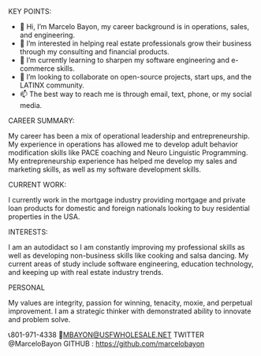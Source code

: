 KEY POINTS:
- 👋 Hi, I’m Marcelo Bayon, my career background is in operations, sales, and engineering.
- 👀 I’m interested in helping real estate professionals grow their business through my consulting and financial products.
- 🌱 I’m currently learning to sharpen my software engineering and e-commerce skills.
- 💞️ I’m looking to collaborate on open-source projects, start ups, and the LATINX community.
- 📫 The best way to reach me is through email, text, phone, or my social media.


CAREER SUMMARY: 
 
My career has been a mix of operational leadership and entrepreneurship. My experience in operations has allowed me to develop adult behavior modification skills like PACE coaching and Neuro Linguistic Programming. My entrepreneurship experience has helped me develop my sales and marketing skills, as well as my software development skills.
 
CURRENT WORK:
 
I currently work in the mortgage industry providing mortgage and private loan products for domestic and foreign nationals looking to buy residential properties in the USA.
 
INTERESTS:
 
I am an autodidact so I am constantly improving my professional skills as well as developing non-business skills like cooking and salsa dancing. My current areas of study include software engineering, education technology, and keeping up with real estate industry trends.  

PERSONAL

My values are integrity, passion for winning, tenacity, moxie, and perpetual improvement. I am a strategic thinker with demonstrated ability to innovate and problem solve.

📞801-971-4338
📧MBAYON@USFWHOLESALE.NET
TWITTER @MarceloBayon 
GITHUB : https://github.com/marcelobayon


<!---
marcelobayon/marcelobayon is a ✨ special ✨ repository because its `README.md` (this file) appears on your GitHub profile.
You can click the Preview link to take a look at your changes.
--->
